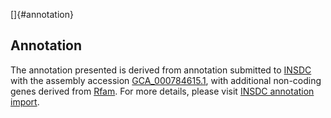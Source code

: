 []{#annotation}

Annotation
----------

The annotation presented is derived from annotation submitted to
[INSDC](http://www.insdc.org) with the assembly accession
[GCA\_000784615.1](http://www.ebi.ac.uk/ena/data/view/GCA_000784615.1),
with additional non-coding genes derived from
[Rfam](http://rfam.xfam.org/). For more details, please visit [INSDC
annotation
import](http://ensemblgenomes.org/info/data/insdc_annotation).

